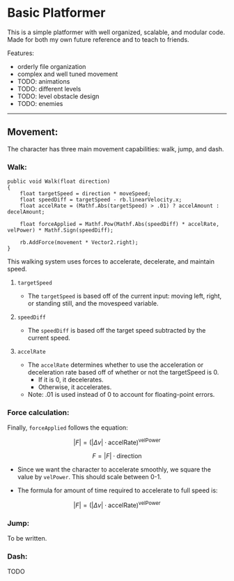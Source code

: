 # Basic Platformer

This is a simple platformer with well organized, scalable, and modular code. Made for both my own future reference and to teach to friends. 

Features: 
- orderly file organization 
- complex and well tuned movement
- TODO: animations
- TODO: different levels
- TODO: level obstacle design
- TODO: enemies

--- 

## Movement:

The character has three main movement capabilities: walk, jump, and dash. 

### Walk:  

```
public void Walk(float direction)
{
    float targetSpeed = direction * moveSpeed;
    float speedDiff = targetSpeed - rb.linearVelocity.x;
    float accelRate = (Mathf.Abs(targetSpeed) > .01) ? accelAmount : decelAmount;

    float forceApplied = Mathf.Pow(Mathf.Abs(speedDiff) * accelRate, velPower) * Mathf.Sign(speedDiff);

    rb.AddForce(movement * Vector2.right);
}
```

This walking system uses forces to accelerate, decelerate, and maintain speed.  

1. `targetSpeed`

    - The `targetSpeed` is based off of the current input: moving left, right, or standing still, and the movespeed variable. 

2. `speedDiff`
    
    - The `speedDiff` is based off the target speed subtracted by the current speed. 

3. `accelRate`

    - The `accelRate` determines whether to use the acceleration or deceleration rate based off of whether or not the targetSpeed is 0.
        - If it is 0, it decelerates.
        - Otherwise, it accelerates.
    - Note: .01 is used instead of 0 to account for floating-point errors. 

### Force calculation: 

Finally, `forceApplied` follows the equation:

$$
|F| = (|Δv| \cdot \text{accelRate})^{\text{velPower}}
$$

$$
F = |F| \cdot \text{direction}
$$

- Since we want the character to accelerate smoothly, we square the value by `velPower`. This should scale between 0-1.
 
- The formula for amount of time required to accelerate to full speed is: 

$$
|F| = (|Δv| \cdot \text{accelRate})^{\text{velPower}}
$$



### Jump:  

To be written. 


### Dash: 

TODO

